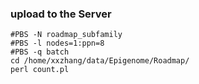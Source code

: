 ### upload to the Server

```shell
#PBS -N roadmap_subfamily
#PBS -l nodes=1:ppn=8
#PBS -q batch
cd /home/xxzhang/data/Epigenome/Roadmap/
perl count.pl

```
